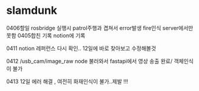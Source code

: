 # slamdunk

0406할일 
rosbridge 실행시 patrol주행과 겹쳐서 error발생
fire인식 server에서만 못함 
0405합친 기록 notion에 기록

0411 notion 레퍼런스 다시 확인.. 12일에 바로 찾아보고 수정해볼것

0412 /usb_cam/image_raw node 불러와서 fastapi에서 영상 송출 완료/ 객체인식이 불가

0413 12일 에러 해결 , 여전히 화재인식이 불가..제발 !!!
